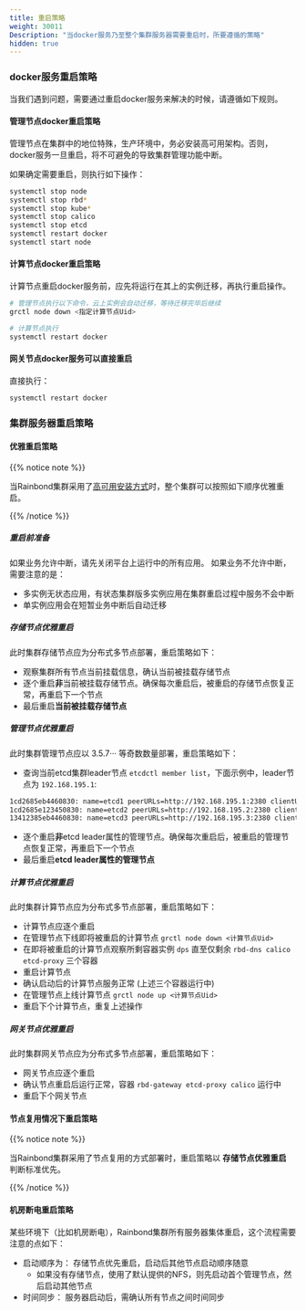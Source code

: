 ```yaml
---
title: 重启策略
weight: 30011
Description: "当docker服务乃至整个集群服务器需要重启时，所要遵循的策略"
hidden: true
---
```


### docker服务重启策略

当我们遇到问题，需要通过重启docker服务来解决的时候，请遵循如下规则。

#### 管理节点docker重启策略

管理节点在集群中的地位特殊，生产环境中，务必安装高可用架构。否则，docker服务一旦重启，将不可避免的导致集群管理功能中断。

如果确定需要重启，则执行如下操作：

```bash
systemctl stop node 
systemctl stop rbd*
systemctl stop kube*
systemctl stop calico 
systemctl stop etcd
systemctl restart docker
systemctl start node
```

#### 计算节点docker重启策略

计算节点重启docker服务前，应先将运行在其上的实例迁移，再执行重启操作。

```bash
# 管理节点执行以下命令，云上实例会自动迁移，等待迁移完毕后继续
grctl node down <指定计算节点Uid>

# 计算节点执行
systemctl restart docker
```

#### 网关节点docker服务可以直接重启

直接执行：

```bash
systemctl restart docker
```

### 集群服务器重启策略

#### 优雅重启策略

{{% notice note %}}

当Rainbond集群采用了[高可用安装方式](/user-operations/install/install-base-ha/)时，整个集群可以按照如下顺序优雅重启。

{{% /notice %}}

##### 重启前准备

如果业务允许中断，请先关闭平台上运行中的所有应用。
如果业务不允许中断，需要注意的是：

- 多实例无状态应用，有状态集群版多实例应用在集群重启过程中服务不会中断
- 单实例应用会在短暂业务中断后自动迁移

##### 存储节点优雅重启

此时集群存储节点应为分布式多节点部署，重启策略如下：

- 观察集群所有节点当前挂载信息，确认当前被挂载存储节点
- 逐个重启**非**当前被挂载存储节点。确保每次重启后，被重启的存储节点恢复正常，再重启下一个节点
- 最后重启**当前被挂载存储节点**

##### 管理节点优雅重启

此时集群管理节点应以 3.5.7··· 等奇数数量部署，重启策略如下：

- 查询当前etcd集群leader节点 `etcdctl member list`，下面示例中，leader节点为 `192.168.195.1`:

```bash 
1cd2685eb4460830: name=etcd1 peerURLs=http://192.168.195.1:2380 clientURLs=http://192.168.195.1:2379,http://192.168.195.1:4001 isLeader=true
1cd2685e123450830: name=etcd2 peerURLs=http://192.168.195.2:2380 clientURLs=http://192.168.195.2:2379,http://192.168.195.2:4001 isLeader=false
13412385eb4460830: name=etcd3 peerURLs=http://192.168.195.3:2380 clientURLs=http://192.168.195.3:2379,http://192.168.195.3:4001 isLeader=false
```

- 逐个重启**非**etcd leader属性的管理节点。确保每次重启后，被重启的管理节点恢复正常，再重启下一个节点
- 最后重启**etcd leader属性的管理节点**

##### 计算节点优雅重启

此时集群计算节点应为分布式多节点部署，重启策略如下：

- 计算节点应逐个重启
- 在管理节点下线即将被重启的计算节点 `grctl node down <计算节点Uid> `
- 在即将被重启的计算节点观察所剩容器实例 `dps`  直至仅剩余 `rbd-dns calico etcd-proxy` 三个容器
- 重启计算节点
- 确认启动后的计算节点服务正常 (上述三个容器运行中)
- 在管理节点上线计算节点 `grctl node up <计算节点Uid>`
- 重启下个计算节点，重复上述操作

##### 网关节点优雅重启

此时集群网关节点应为分布式多节点部署，重启策略如下：

- 网关节点应逐个重启
- 确认节点重启后运行正常，容器 `rbd-gateway etcd-proxy calico` 运行中
- 重启下个网关节点

#### 节点复用情况下重启策略


{{% notice note %}}

当Rainbond集群采用了节点复用的方式部署时，重启策略以 **存储节点优雅重启** 判断标准优先。

{{% /notice %}}

#### 机房断电重启策略

某些环境下（比如机房断电），Rainbond集群所有服务器集体重启，这个流程需要注意的点如下：

- 启动顺序为： 存储节点优先重启，启动后其他节点启动顺序随意
    - 如果没有存储节点，使用了默认提供的NFS，则先启动首个管理节点，然后启动其他节点
- 时间同步： 服务器启动后，需确认所有节点之间时间同步